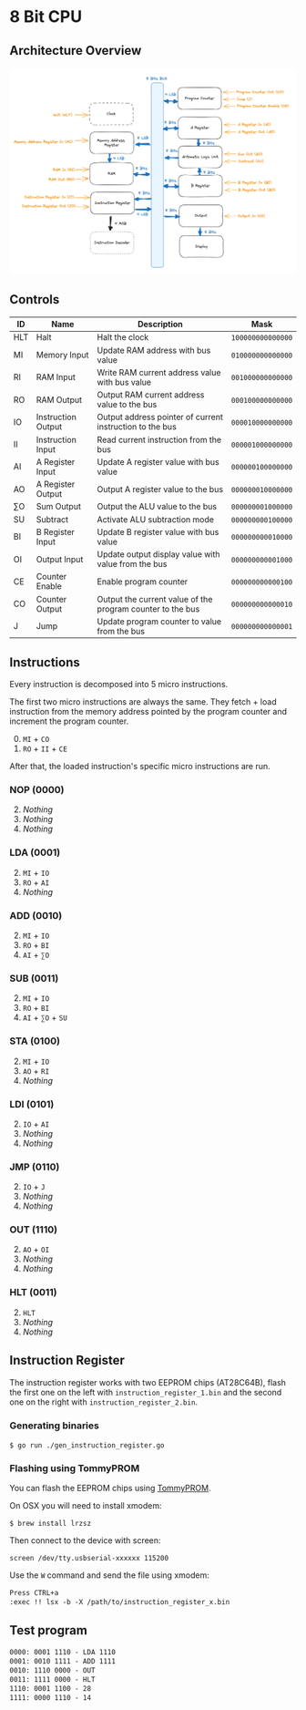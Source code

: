 # 8 Bit CPU

## Architecture Overview

![Architecture Overview](./schematics/architecture_overview.png "Architecture Overview")

## Controls

| ID  | Name               | Description                                                | Mask              |
|-----|--------------------|------------------------------------------------------------|-------------------|
| HLT | Halt               | Halt the clock                                             | `100000000000000` |
| MI  | Memory Input       | Update RAM address with bus value                          | `010000000000000` |
| RI  | RAM Input          | Write RAM current address value with bus value             | `001000000000000` |
| RO  | RAM Output         | Output RAM current address value to the bus                | `000100000000000` |
| IO  | Instruction Output | Output address pointer of current instruction to the bus   | `000010000000000` |
| II  | Instruction Input  | Read current instruction from the bus                      | `000001000000000` |
| AI  | A Register Input   | Update A register value with bus value                     | `000000100000000` |
| AO  | A Register Output  | Output A register value to the bus                         | `000000010000000` |
| ∑O  | Sum Output         | Output the ALU value to the bus                            | `000000001000000` |
| SU  | Subtract           | Activate ALU subtraction mode                              | `000000000100000` |
| BI  | B Register Input   | Update B register value with bus value                     | `000000000010000` |
| OI  | Output Input       | Update output display value with value from the bus        | `000000000001000` |
| CE  | Counter Enable     | Enable program counter                                     | `000000000000100` |
| CO  | Counter Output     | Output the current value of the program counter to the bus | `000000000000010` |
| J   | Jump               | Update program counter to value from the bus               | `000000000000001` |

## Instructions

Every instruction is decomposed into 5 micro instructions.

The first two micro instructions are always the same. They fetch + load instruction from the memory address pointed by the program counter and increment the program counter.

0. `MI` + `CO`
1. `RO` + `II` + `CE`

After that, the loaded instruction's specific micro instructions are run.

### NOP (0000)

2. *Nothing*
3. *Nothing*
4. *Nothing*

### LDA (0001)

2. `MI` + `IO`
3. `RO` + `AI`
4. *Nothing*

### ADD (0010)

2. `MI` + `IO`
3. `RO` + `BI`
4. `AI` + `∑O`

### SUB (0011)

2. `MI` + `IO`
3. `RO` + `BI`
4. `AI` + `∑O` + `SU`

### STA (0100)

2. `MI` + `IO`
3. `AO` + `RI`
4. *Nothing*

### LDI (0101)

2. `IO` + `AI`
3. *Nothing*
4. *Nothing*

### JMP (0110)

2. `IO` + `J`
3. *Nothing*
4. *Nothing*

### OUT (1110)

2. `AO` + `OI`
3. *Nothing*
4. *Nothing*

### HLT (0011)

2. `HLT`
3. *Nothing*
4. *Nothing*

## Instruction Register

The instruction register works with two EEPROM chips (AT28C64B), flash the first one on the left with `instruction_register_1.bin` and the second one on the right with `instruction_register_2.bin`.

### Generating binaries

```
$ go run ./gen_instruction_register.go
```

### Flashing using TommyPROM

You can flash the EEPROM chips using [TommyPROM](https://tomnisbet.github.io/TommyPROM/).

On OSX you will need to install xmodem:

```
$ brew install lrzsz
```

Then connect to the device with screen:

```
screen /dev/tty.usbserial-xxxxxx 115200
```

Use the `W` command and send the file using xmodem:

```
Press CTRL+a
:exec !! lsx -b -X /path/to/instruction_register_x.bin
```

## Test program

```
0000: 0001 1110 - LDA 1110
0001: 0010 1111 - ADD 1111
0010: 1110 0000 - OUT
0011: 1111 0000 - HLT
1110: 0001 1100 - 28
1111: 0000 1110 - 14
```